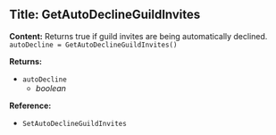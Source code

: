 ## Title: GetAutoDeclineGuildInvites

**Content:**
Returns true if guild invites are being automatically declined.
`autoDecline = GetAutoDeclineGuildInvites()`

**Returns:**
- `autoDecline`
  - *boolean*

**Reference:**
- `SetAutoDeclineGuildInvites`